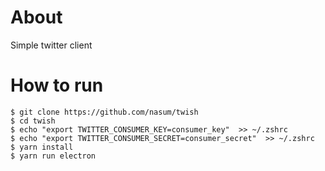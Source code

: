 # About

Simple twitter client

# How to run

```
$ git clone https://github.com/nasum/twish
$ cd twish
$ echo "export TWITTER_CONSUMER_KEY=consumer_key"  >> ~/.zshrc
$ echo "export TWITTER_CONSUMER_SECRET=consumer_secret"  >> ~/.zshrc
$ yarn install
$ yarn run electron
```
